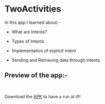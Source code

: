 # TwoActivities

In this app I learned about:-

* What are Intents?

* Types of Intents

* Implementation of explicit intent

* Sending and Retrieving data through intents

## Preview of the app:-

<img src="" width="" height=""> <img src="" width="" height="">
<img src="" width="" height=""> <img src="" width="" height="">

Download the [APK](https://github.com/mitali-1703/TwoActivities/releases/download/latest/app-debug.apk) to have a run at it!!
